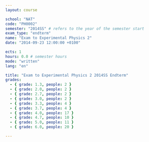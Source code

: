 ```yaml
---
layout: course

school: "NAT"
code: "PH0002"
semester: "2014SS" # refers to the year of the semester start
exam_type: "endterm"
name: "Exam to Experimental Physics 2"
date: "2014-09-23 12:00:00 +0100"

ects: 1
hours: 0.0 # semester hours
mode: "written"
lang: "en"

title: "Exam to Experimental Physics 2 2014SS Endterm"
grades:
  - { grade: 1.3, people: 2 }
  - { grade: 2.0, people: 2 }
  - { grade: 2.7, people: 2 }
  - { grade: 3.0, people: 2 }
  - { grade: 3.3, people: 4 }
  - { grade: 3.7, people: 4 }
  - { grade: 4.0, people: 17 }
  - { grade: 4.7, people: 10 }
  - { grade: 5.0, people: 11 }
  - { grade: 6.0, people: 20 }

---
```



